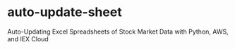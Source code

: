 # auto-update-sheet
 Auto-Updating Excel Spreadsheets of Stock Market Data with Python, AWS, and IEX Cloud

